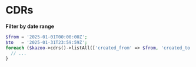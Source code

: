 # CDRs

**Filter by date range**
```php
$from = '2025-01-01T00:00:00Z';
$to   = '2025-01-31T23:59:59Z';
foreach ($kazoo->cdrs()->listAll(['created_from' => $from, 'created_to' => $to]) as $cdr) {
  // ...
}
```
